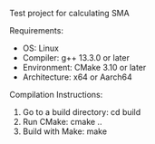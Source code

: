 Test project for calculating SMA

Requirements:
- OS: Linux
- Compiler: g++ 13.3.0 or later
- Environment: CMake 3.10 or later
- Architecture: x64 or Aarch64

Compilation Instructions:
1) Go to a build directory: cd build
2) Run CMake: cmake ..
3) Build with Make: make
